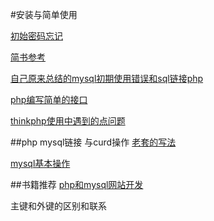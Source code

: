 #安装与简单使用

[初始密码忘记](http://www.jb51.net/article/105486.htm)

[简书参考](http://www.jianshu.com/p/fd3aae701db9)

[自己原来总结的mysql初期使用错误和sql链接php](http://www.jianshu.com/p/524326254c9a)

[php编写简单的接口](http://www.jianshu.com/p/02b0af6e4c68)

[thinkphp使用中遇到的点问题](http://www.jianshu.com/p/10cef2d27844)


##php mysql链接 与curd操作
[老套的写法](https://segmentfault.com/a/1190000002734984)

[mysql基本操作](http://blog.csdn.net/cl05300629/article/details/9464007)

##书籍推荐
[php和mysql网站开发]()

主键和外键的区别和联系
